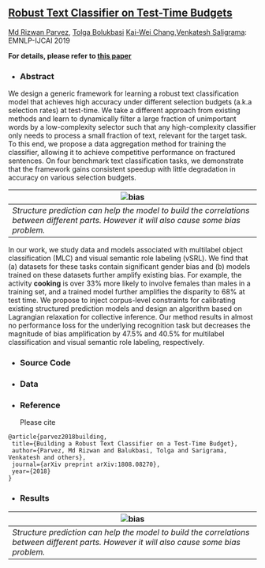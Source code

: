 
## [Robust Text Classifier on Test-Time Budgets](https://arxiv.org/abs/1707.09457) ##
[Md Rizwan Parvez](https://sites.google.com/site/parvezmdrizwan/), [Tolga Bolukbasi](http://people.bu.edu/tolgab/) [Kai-Wei Chang](http://www.cs.ucla.edu/~kc2wc/),[Venkatesh Saligrama](https://www.bu.edu/eng/profile/venkatesh-saligrama/): EMNLP-IJCAI 2019


**For details, please refer to [this paper]()**


- ### Abstract

We design a generic framework for learning a robust text classification model that achieves high accuracy under different selection budgets  (a.k.a selection rates) at test-time. We take a different approach from existing methods and learn to dynamically filter a large fraction of unimportant words by a low-complexity selector such that any high-complexity classifier only needs to process a small fraction of text, relevant for the target task. To this end, we propose a data aggregation method for training the classifier, allowing it to achieve competitive performance on fractured sentences. On four
benchmark text classification tasks, we demonstrate that the framework gains consistent speedup with little degradation in accuracy on various selection budgets.

| ![bias](img/bias_teaser.png)             |
| ---------------------------------------- |
| *Structure prediction can help the model to build the correlations between different parts. However it will also cause some bias problem.* |

In our work, we study data and models associated with multilabel object classification (MLC) and visual semantic role labeling (vSRL). We find that (a) datasets for these tasks contain significant gender bias and (b) models trained on these datasets further amplify existing bias. For example, the activity **cooking** is over 33% more likely to involve females than males in a training set, and a trained model further amplifies the disparity to 68% at test time. We propose to inject corpus-level constraints for calibrating existing structured prediction models and design an algorithm based on Lagrangian relaxation for collective inference. Our method results in almost no performance loss for the underlying recognition task but decreases the magnitude of bias amplification by 47.5% and 40.5% for multilabel classification and visual semantic role labeling, respectively.


- ### Source Code



- ### Data

- ### Reference
  Please cite

 ```
 @article{parvez2018building,
  title={Building a Robust Text Classifier on a Test-Time Budget},
  author={Parvez, Md Rizwan and Balukbasi, Tolga and Sarigrama, Venkatesh and others},
  journal={arXiv preprint arXiv:1808.08270},
  year={2018}
}
 ```
 
 

- ### Results
| ![bias](img/bias_teaser.png)             |
| ---------------------------------------- |
| *Structure prediction can help the model to build the correlations between different parts. However it will also cause some bias problem.* |

  

